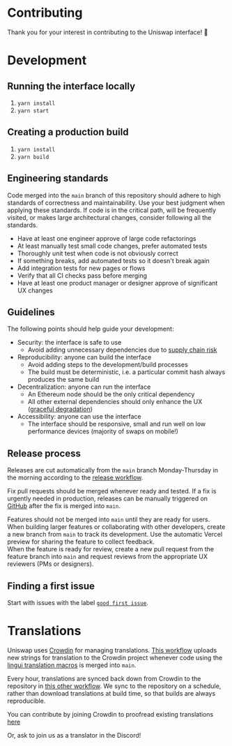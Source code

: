 
# Contributing

Thank you for your interest in contributing to the Uniswap interface! 🦄

# Development

## Running the interface locally

1. `yarn install`
1. `yarn start`

## Creating a production build

1. `yarn install`
1. `yarn build`

## Engineering standards

Code merged into the `main` branch of this repository should adhere to high standards of correctness and maintainability. 
Use your best judgment when applying these standards.  If code is in the critical path, will be frequently visited, or 
makes large architectural changes, consider following all the standards.

- Have at least one engineer approve of large code refactorings
- At least manually test small code changes, prefer automated tests
- Thoroughly unit test when code is not obviously correct
- If something breaks, add automated tests so it doesn't break again
- Add integration tests for new pages or flows
- Verify that all CI checks pass before merging
- Have at least one product manager or designer approve of significant UX changes

## Guidelines

The following points should help guide your development:

- Security: the interface is safe to use
  - Avoid adding unnecessary dependencies due to [supply chain risk](https://github.com/LavaMoat/lavamoat#further-reading-on-software-supplychain-security)
- Reproducibility: anyone can build the interface
  - Avoid adding steps to the development/build processes
  - The build must be deterministic, i.e. a particular commit hash always produces the same build
- Decentralization: anyone can run the interface
  - An Ethereum node should be the only critical dependency 
  - All other external dependencies should only enhance the UX ([graceful degradation](https://developer.mozilla.org/en-US/docs/Glossary/Graceful_degradation))
- Accessibility: anyone can use the interface
  - The interface should be responsive, small and run well on low performance devices (majority of swaps on mobile!)

## Release process

Releases are cut automatically from the `main` branch Monday-Thursday in the morning according to the [release workflow](./.github/workflows/release.yaml).

Fix pull requests should be merged whenever ready and tested. 
If a fix is urgently needed in production, releases can be manually triggered on [GitHub](https://github.com/Uniswap/uniswap-interface/actions/workflows/release.yaml)
after the fix is merged into `main`.

Features should not be merged into `main` until they are ready for users.
When building larger features or collaborating with other developers, create a new branch from `main` to track its development.
Use the automatic Vercel preview for sharing the feature to collect feedback.  
When the feature is ready for review, create a new pull request from the feature branch into `main` and request reviews from 
the appropriate UX reviewers (PMs or designers).

## Finding a first issue

Start with issues with the label
[`good first issue`](https://github.com/Uniswap/uniswap-interface/issues?q=is%3Aopen+is%3Aissue+label%3A%22good+first+issue%22).

# Translations

Uniswap uses [Crowdin](https://crowdin.com/project/uniswap-interface) for managing translations. 
[This workflow](./.github/workflows/crowdin.yaml) uploads new strings for translation to the Crowdin project whenever code using the [lingui translation macros](https://lingui.js.org/ref/macro.html) is merged into `main`.

Every hour, translations are synced back down from Crowdin to the repository in [this other workflow](./.github/workflows/crowdin-sync.yaml).
We sync to the repository on a schedule, rather than download translations at build time, so that builds are always reproducible.

You can contribute by joining Crowdin to proofread existing translations [here](https://crowdin.com/project/uniswap-interface/invite?d=93i5n413q403t4g473p443o4c3t2g3s21343u2c3n403l4b3v2735353i4g4k4l4g453j4g4o4j4e4k4b323l4a3h463s4g453q443m4e3t2b303s2a35353l403o443v293e303k4g4n4r4g483i4g4r4j4e4o473i5n4a3t463t4o4)

Or, ask to join us as a translator in the Discord!
